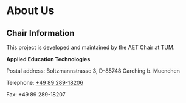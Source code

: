 # About Us

## Chair Information

This project is developed and maintained by the AET Chair at TUM.

**Applied Education Technologies** 

Postal address: Boltzmannstrasse 3, D-85748 Garching b. Muenchen

Telephone: [+49 89 289-18206](tel:+498928918206)

Fax: +49 89 289-18207